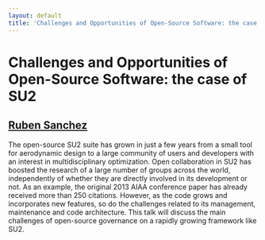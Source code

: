 ```yaml
---
layout: default
title: 'Challenges and Opportunities of Open-Source Software: the case of SU2'
---
```


# Challenges and Opportunities of Open-Source Software: the case of SU2

## [Ruben Sanchez](../../speaker/KYD9Z3/)

The open-source SU2 suite has grown in just a few years from a small tool for aerodynamic design to a large community of users and developers with an interest in multidisciplinary optimization. Open collaboration in SU2 has boosted the research of a large number of groups across the world, independently of whether they are directly involved in its development or not. As an example, the original 2013 AIAA conference paper has already received more than 250 citations. However, as the code grows and incorporates new features, so do the challenges related to its management, maintenance and code architecture. This talk will discuss the main challenges of open-source governance on a rapidly growing framework like SU2.